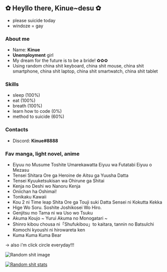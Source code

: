## ✿ Heyllo there, Kinue~desu ✿
- please suicide today
- windoze = gay

### About me
- Name: **Kinue**
- **Unemployment** girl
- My dream for the future is to be a bride! ✿✿✿
- Using random china shit keyboard, china shit mouse, china shit smartphone, china shit laptop, china shit smartwatch, china shit tablet

### Skills
- sleep (100%)
- eat (100%)
- breath (100%)
- learn how to code (0%)
- method to suicide (60%)

### Contacts
- Discord: **Kinue#8888**

### Fav manga, light novel, anime
- Eiyuu no Musume Toshite Umarekawatta Eiyuu wa Futatabi Eiyuu o Mezasu
- Tensei Shitara Ore ga Heroine de Aitsu ga Yuusha Datta
- Tensei Kyuuketsukisan wa Ohirune ga Shitai
- Kenja no Deshi wo Nanoru Kenja
- Oniichan ha Oshimai!
- Tonikaku Kawaii
- Kou 2 ni Time leap Shita Ore ga Touji suki Datta Sensei ni Kokutta Kekka
- Hige Wo Soru. Soshite Joshikosei Wo Hiro.
- Genjitsu mo Tama ni wa Uso wo Tsuku
- Akuma Koujo ~ Yurui Akuma no Monogatari ~
- Shinro kibou chousa ni「Shufukibou」to kaitara, tannin no BatsuIchi Komochi kyoushi ni hirowareta ken
- Kuma Kuma Kuma Bear

-> also i'm click circle everyday!!!

![Random shit image](https://omg.pls-dont-arrest.me/i/ygkj2xyt.jpg)

[![Random shit stats](https://github-readme-stats.vercel.app/api?username=kinue72)](https://github.com/anuraghazra/github-readme-stats)
